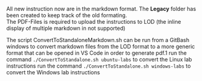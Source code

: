 All new instruction now are in the markdown format. The **Legacy** folder has been created to keep track of the old formating.  
The PDF-Files is required to upload the instructions to LOD (the inline display of multiple markdown in not supported)

The script ConvertToStandaloneMarkdown.sh can be run from a GitBash windows to convert markdown files from the LOD format to a more generic format that can be opened 
in VS Code in order to generate pdf.1
run the command `./ConvertToStandalone.sh ubuntu-labs` to convert the Linux lab instructions
run the command `./ConvertToStandalone.sh windows-labs` to convert the Windows lab instructions